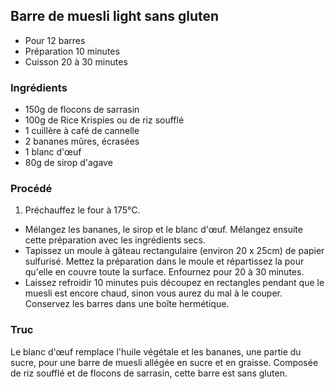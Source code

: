 ## Barre de muesli light sans gluten

* Pour 12 barres
* Préparation 10 minutes
* Cuisson 20 à 30 minutes

### Ingrédients

* 150g de flocons de sarrasin
* 100g de Rice Krispies ou de riz soufflé
* 1 cuillère à café de cannelle
* 2 bananes mûres, écrasées
* 1 blanc d'œuf
* 80g de sirop d'agave

### Procédé

1. Préchauffez le four à 175&deg;C.
- Mélangez les bananes, le sirop et le blanc d'œuf. Mélangez ensuite cette préparation avec les ingrédients secs.
- Tapissez un moule à gâteau rectangulaire (environ 20 x 25cm) de papier sulfurisé. Mettez la préparation dans le moule et répartissez la pour qu'elle en couvre toute la surface. Enfournez pour 20 à 30 minutes.
- Laissez refroidir 10 minutes puis découpez en rectangles pendant que le muesli est encore chaud, sinon vous aurez du mal à le couper.  Conservez les barres dans une boîte hermétique.

### Truc

Le blanc d'œuf remplace l'huile végétale et les bananes, une partie du sucre, pour une barre de muesli allégée en sucre et en graisse. Composée de riz soufflé et de flocons de sarrasin, cette barre est sans gluten.
